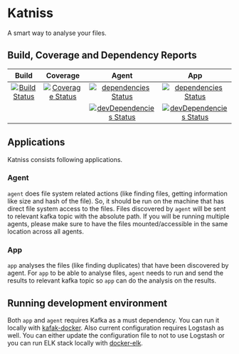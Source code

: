 # Katniss

A smart way to analyse your files.

## Build, Coverage and Dependency Reports

| Build                                      | Coverage                                            | Agent                                                                              | App                                                                            |
|:--------------------------------------------:|:-----------------------------------------------------:|:------------------------------------------------------------------------------------:|:--------------------------------------------------------------------------------:|
| [![Build Status][img-build]][link-build] | [![Coverage Status][img-coverage]][link-coverage]   | [![dependencies Status][img-agent-dependencies]][link-agent-dependencies]          | [![dependencies Status][img-app-dependencies]][link-app-dependencies]          | 
|                                            |                                                     | [![devDependencies Status][img-agent-devdependencies]][link-agent-devdependencies] | [![devDependencies Status][img-app-devdependencies]][link-app-devdependencies] |


## Applications

Katniss consists following applications.

### Agent
`agent` does file system related actions (like finding files, getting information like size and hash of the 
file). So, it should be run on the machine that has direct file system access to the files. Files discovered
by `agent` will be sent to relevant kafka topic with the absolute path. If you will be running multiple 
agents, please make sure to have the files mounted/accessible in the same location across all agents.

### App
`app` analyses the files (like finding duplicates) that have been discovered by agent. 
For `app` to be able to analyse files, `agent` needs to run and send the results to relevant kafka topic so
`app` can do the analysis on the results.

## Running development environment

Both `app` and `agent` requires Kafka as a must dependency. You can run it locally with 
[kafak-docker](https://github.com/wurstmeister/kafka-docker). Also current configuration requires Logstash 
as well. You can either update the configuration file to not to use Logstash or you can run ELK stack 
locally with [docker-elk](https://github.com/deviantony/docker-elk).

<!--Links -->
[link-build]:https://travis-ci.org/mzaferyahsi/katniss
[img-build]:https://travis-ci.org/mzaferyahsi/katniss.svg?branch=master

[link-coverage]:https://codecov.io/gh/mzaferyahsi/katniss
[img-coverage]:https://codecov.io/gh/mzaferyahsi/katniss/branch/master/graph/badge.svg

[link-agent-dependencies]:https://david-dm.org/mzaferyahsi/katniss?path=agent
[img-agent-dependencies]:https://david-dm.org/mzaferyahsi/katniss/status.svg?path=agent

[link-agent-devdependencies]:https://david-dm.org/mzaferyahsi/katniss?type=dev&path=agent
[img-agent-devdependencies]:https://david-dm.org/mzaferyahsi/katniss/dev-status.svg?path=agent

[link-app-dependencies]:https://david-dm.org/mzaferyahsi/katniss?path=app
[img-app-dependencies]:https://david-dm.org/mzaferyahsi/katniss/status.svg?path=app

[link-app-devdependencies]:https://david-dm.org/mzaferyahsi/katniss?type=dev&path=app
[img-app-devdependencies]:https://david-dm.org/mzaferyahsi/katniss/dev-status.svg?path=app
